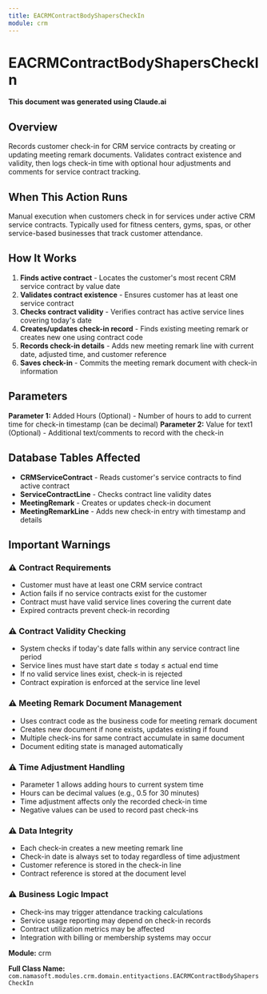 ```yaml
---
title: EACRMContractBodyShapersCheckIn
module: crm
---
```



<div class='entity-flows'>

# EACRMContractBodyShapersCheckIn

**This document was generated using Claude.ai**

## Overview

Records customer check-in for CRM service contracts by creating or updating meeting remark documents. Validates contract existence and validity, then logs check-in time with optional hour adjustments and comments for service contract tracking.

## When This Action Runs

Manual execution when customers check in for services under active CRM service contracts. Typically used for fitness centers, gyms, spas, or other service-based businesses that track customer attendance.

## How It Works

1. **Finds active contract** - Locates the customer's most recent CRM service contract by value date
2. **Validates contract existence** - Ensures customer has at least one service contract
3. **Checks contract validity** - Verifies contract has active service lines covering today's date
4. **Creates/updates check-in record** - Finds existing meeting remark or creates new one using contract code
5. **Records check-in details** - Adds new meeting remark line with current date, adjusted time, and customer reference
6. **Saves check-in** - Commits the meeting remark document with check-in information

## Parameters

**Parameter 1:** Added Hours (Optional) - Number of hours to add to current time for check-in timestamp (can be decimal)
**Parameter 2:** Value for text1 (Optional) - Additional text/comments to record with the check-in

## Database Tables Affected

- **CRMServiceContract** - Reads customer's service contracts to find active contract
- **ServiceContractLine** - Checks contract line validity dates
- **MeetingRemark** - Creates or updates check-in document
- **MeetingRemarkLine** - Adds new check-in entry with timestamp and details

## Important Warnings

### ⚠️ Contract Requirements
- Customer must have at least one CRM service contract
- Action fails if no service contracts exist for the customer
- Contract must have valid service lines covering the current date
- Expired contracts prevent check-in recording

### ⚠️ Contract Validity Checking
- System checks if today's date falls within any service contract line period
- Service lines must have start date ≤ today ≤ actual end time
- If no valid service lines exist, check-in is rejected
- Contract expiration is enforced at the service line level

### ⚠️ Meeting Remark Document Management
- Uses contract code as the business code for meeting remark document
- Creates new document if none exists, updates existing if found
- Multiple check-ins for same contract accumulate in same document
- Document editing state is managed automatically

### ⚠️ Time Adjustment Handling
- Parameter 1 allows adding hours to current system time
- Hours can be decimal values (e.g., 0.5 for 30 minutes)
- Time adjustment affects only the recorded check-in time
- Negative values can be used to record past check-ins

### ⚠️ Data Integrity
- Each check-in creates a new meeting remark line
- Check-in date is always set to today regardless of time adjustment
- Customer reference is stored in the check-in line
- Contract reference is stored at the document level

### ⚠️ Business Logic Impact
- Check-ins may trigger attendance tracking calculations
- Service usage reporting may depend on check-in records
- Contract utilization metrics may be affected
- Integration with billing or membership systems may occur

**Module:** crm

**Full Class Name:** `com.namasoft.modules.crm.domain.entityactions.EACRMContractBodyShapersCheckIn`


</div>

